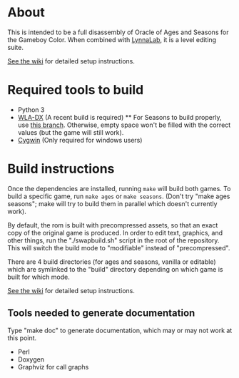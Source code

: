 # About

This is intended to be a full disassembly of Oracle of Ages and Seasons for the Gameboy
Color. When combined with [LynnaLab](https://github.com/drenn1/lynnalab), it is a level
editing suite.

[See the wiki](https://wiki.zeldahacking.net/oracle/Setting_up_ages-disasm) for detailed
setup instructions.


# Required tools to build

* Python 3
* [WLA-DX](https://github.com/vhelin/wla-dx) (A recent build is required)
** For Seasons to build properly, use [this branch](https://github.com/Drenn1/wla-dx/tree/emptyfill-banknumber). Otherwise, empty space won't be filled with the correct values (but the game will still work).
* [Cygwin](http://cygwin.com/install.html) (Only required for windows users)


# Build instructions

Once the dependencies are installed, running `make` will build both games. To build
a specific game, run `make ages` or `make seasons`. (Don't try "make ages seasons"; make
will try to build them in parallel which doesn't currently work).

By default, the rom is built with precompressed assets, so that an exact copy of the
original game is produced. In order to edit text, graphics, and other things, run the
"./swapbuild.sh" script in the root of the repository. This will switch the build mode to
"modifiable" instead of "precompressed".

There are 4 build directories (for ages and seasons, vanilla or editable) which are
symlinked to the "build" directory depending on which game is built for which mode.

[See the wiki](https://wiki.zeldahacking.net/oracle/Setting_up_ages-disasm) for detailed
setup instructions.


## Tools needed to generate documentation

Type "make doc" to generate documentation, which may or may not work at this point.

* Perl
* Doxygen
* Graphviz for call graphs
